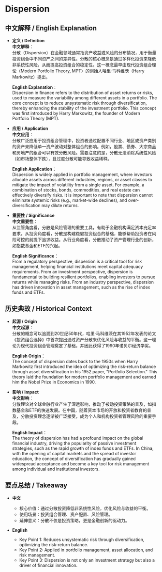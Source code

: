 # Dispersion

## 中文解释 / English Explanation

* **定义 / Definition**  
  **中文解释**：  
  分散（Dispersion）在金融领域通常指资产收益或风险的分布情况，用于衡量投资组合中不同资产之间的差异性。分散的核心概念是通过多样化投资来降低非系统性风险，从而提高投资组合的稳定性。这一概念最早由现代投资组合理论（Modern Portfolio Theory, MPT）的创始人哈里·马科维茨（Harry Markowitz）提出。  

  **English Explanation**：  
  Dispersion in finance refers to the distribution of asset returns or risks, used to measure the variability among different assets in a portfolio. The core concept is to reduce unsystematic risk through diversification, thereby enhancing the stability of the investment portfolio. This concept was first introduced by Harry Markowitz, the founder of Modern Portfolio Theory (MPT).

* **应用 / Application**  
  **中文应用**：  
  分散广泛应用于投资组合管理中，投资者通过配置不同行业、地区或资产类别的资产来降低单一资产波动对整体组合的影响。例如，股票、债券、大宗商品和房地产的组合可以有效分散风险。需要注意的是，分散无法消除系统性风险（如市场整体下跌），且过度分散可能导致收益稀释。  

  **English Application**：  
  Dispersion is widely applied in portfolio management, where investors allocate assets across different industries, regions, or asset classes to mitigate the impact of volatility from a single asset. For example, a combination of stocks, bonds, commodities, and real estate can effectively diversify risks. It is important to note that dispersion cannot eliminate systemic risks (e.g., market-wide declines), and over-diversification may dilute returns.

* **重要性 / Significance**  
  **中文重要性**：  
  从监管角度看，分散是风险管理的重要工具，有助于金融机构满足资本充足率要求。从投资角度看，分散是构建稳健投资组合的基础，能够帮助投资者在风险可控的前提下追求收益。从行业角度看，分散推动了资产管理行业的创新，如指数基金和ETF的兴起。  

  **English Significance**：  
  From a regulatory perspective, dispersion is a critical tool for risk management, helping financial institutions meet capital adequacy requirements. From an investment perspective, dispersion is fundamental to building resilient portfolios, enabling investors to pursue returns while managing risks. From an industry perspective, dispersion has driven innovation in asset management, such as the rise of index funds and ETFs.

## 历史典故 / Historical Context

* **起源 / Origin**  
  **中文起源**：  
  分散的概念可以追溯到20世纪50年代，哈里·马科维茨在其1952年发表的论文《投资组合选择》中首次提出通过资产分散来优化风险与收益的平衡。这一理论为现代投资组合管理奠定了基础，并因此获得了1990年诺贝尔经济学奖。  

  **English Origin**：  
  The concept of dispersion dates back to the 1950s when Harry Markowitz first introduced the idea of optimizing the risk-return balance through asset diversification in his 1952 paper, "Portfolio Selection." This theory laid the foundation for modern portfolio management and earned him the Nobel Prize in Economics in 1990.

* **影响 / Impact**  
  **中文影响**：  
  分散理论对全球金融行业产生了深远影响，推动了被动投资策略的普及，如指数基金和ETF的快速发展。在中国，随着资本市场的开放和投资者教育的普及，分散投资理念逐渐被广泛接受，成为个人和机构投资者管理风险的重要手段。  

  **English Impact**：  
  The theory of dispersion has had a profound impact on the global financial industry, driving the popularity of passive investment strategies, such as the rapid growth of index funds and ETFs. In China, with the opening of capital markets and the spread of investor education, the concept of diversification has gradually gained widespread acceptance and become a key tool for risk management among individual and institutional investors.

## 要点总结 / Takeaway

* **中文**  
  - 核心价值：通过分散投资降低非系统性风险，优化风险与收益的平衡。  
  - 使用场景：投资组合管理、资产配置、风险管理。  
  - 延伸意义：分散不仅是投资策略，更是金融创新的驱动力。  

* **English**  
  - Key Point 1: Reduces unsystematic risk through diversification, optimizing the risk-return balance.  
  - Key Point 2: Applied in portfolio management, asset allocation, and risk management.  
  - Key Point 3: Dispersion is not only an investment strategy but also a driver of financial innovation.